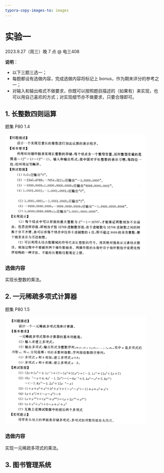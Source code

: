 ```yaml
---
typora-copy-images-to: images
---
```


# 实验一

2023.9.27（周三）晚 7 点 @ 电三408

**说明**：

- 以下三题三选一；
- 每题都设有选做内容，完成选做内容将标记上 bonus，作为期末评分的参考之一；
- 对输入和输出格式不做要求，你既可以按照题目描述的（如果有）来实现，也可以用自己喜欢的方式；对实现细节亦不做要求，只要合理即可。

## 1. 长整数四则运算

题集 P80 1.4

<img src="images/image-20230925204438926.png" style="zoom:45%;" />

<img src="images/image-20230925204548896.png" style="zoom:45%;" />

### 选做内容

实现长整数的乘法。



## 2. 一元稀疏多项式计算器

题集 P80 1.5

<img src="images/image-20230925205628851.png" alt="image-20230925205628851" style="zoom: 45%;" />

### 选做内容

实现一元稀疏多项式的乘法。



## 3. 图书管理系统

